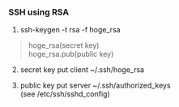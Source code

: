 ### SSH using RSA  
  
1. ssh-keygen -t rsa -f hoge_rsa  
> hoge_rsa(secret key)  
> hoge_rsa.pub(public key)  
  
2. secret key put client ~/.ssh/hoge_rsa  
  
3. public key put server ~/.ssh/authorized_keys  
(see /etc/ssh/sshd_config)
